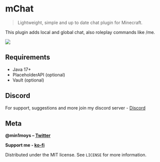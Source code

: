 # mChat
> Lightweight, simple and up to date chat plugin for Minecraft.

This plugin adds local and global chat, also roleplay commands like /me.

![](logo.png)

## Requirements

- Java 17+
- PlaceholderAPI (optional)
- Vault (optional)

## Discord

For support, suggestions and more join my discord server - [Discord](https://discord.gg/HEGPUeffjc)

## Meta

**@min1moys – [Twitter](https://twitter.com/min1moys)**

**Support me - [ko-fi](https://ko-fi.com/min1moys)**

Distributed under the MIT license. See ``LICENSE`` for more information.
